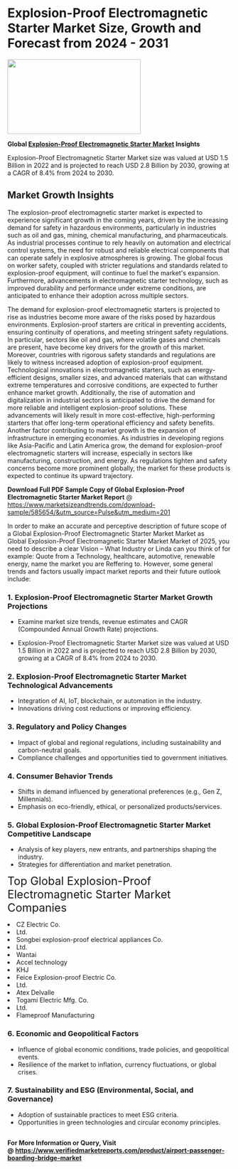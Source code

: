 <H1>Explosion-Proof Electromagnetic Starter Market Size, Growth and Forecast from 2024 - 2031</H1><img class="aligncenter size-medium wp-image-584254" src="https://thirdeyenews.in/wp-content/uploads/2024/09/Global-Market-Research-300x168.jpeg" alt="" width="300" height="168" /><p><strong>Global&nbsp;<a href="https://www.marketsizeandtrends.com/download-sample/585654/&amp;utm_source=Pulse&amp;utm_medium=201">Explosion-Proof Electromagnetic Starter Market</a> Insights</strong></p><p>Explosion-Proof Electromagnetic Starter Market size was valued at USD 1.5 Billion in 2022 and is projected to reach USD 2.8 Billion by 2030, growing at a CAGR of 8.4% from 2024 to 2030.</p><p><h2>Market Growth Insights</h2> <p>The explosion-proof electromagnetic starter market is expected to experience significant growth in the coming years, driven by the increasing demand for safety in hazardous environments, particularly in industries such as oil and gas, mining, chemical manufacturing, and pharmaceuticals. As industrial processes continue to rely heavily on automation and electrical control systems, the need for robust and reliable electrical components that can operate safely in explosive atmospheres is growing. The global focus on worker safety, coupled with stricter regulations and standards related to explosion-proof equipment, will continue to fuel the market's expansion. Furthermore, advancements in electromagnetic starter technology, such as improved durability and performance under extreme conditions, are anticipated to enhance their adoption across multiple sectors. </p> <p>The demand for explosion-proof electromagnetic starters is projected to rise as industries become more aware of the risks posed by hazardous environments. Explosion-proof starters are critical in preventing accidents, ensuring continuity of operations, and meeting stringent safety regulations. In particular, sectors like oil and gas, where volatile gases and chemicals are present, have become key drivers for the growth of this market. Moreover, countries with rigorous safety standards and regulations are likely to witness increased adoption of explosion-proof equipment. Technological innovations in electromagnetic starters, such as energy-efficient designs, smaller sizes, and advanced materials that can withstand extreme temperatures and corrosive conditions, are expected to further enhance market growth. Additionally, the rise of automation and digitalization in industrial sectors is anticipated to drive the demand for more reliable and intelligent explosion-proof solutions. These advancements will likely result in more cost-effective, high-performing starters that offer long-term operational efficiency and safety benefits. Another factor contributing to market growth is the expansion of infrastructure in emerging economies. As industries in developing regions like Asia-Pacific and Latin America grow, the demand for explosion-proof electromagnetic starters will increase, especially in sectors like manufacturing, construction, and energy. As regulations tighten and safety concerns become more prominent globally, the market for these products is expected to continue its upward trajectory. </p><p><span class=""><strong>Download Full PDF Sample Copy of Global Explosion-Proof Electromagnetic Starter Market Report</strong> @ <a href="https://www.marketsizeandtrends.com/download-sample/585654/&amp;utm_source=Pulse&amp;utm_medium=201" target="_blank">https://www.marketsizeandtrends.com/download-sample/585654/&amp;utm_source=Pulse&amp;utm_medium=201</a></span></p><p>In order to make an accurate and perceptive description of future scope of a Global&nbsp;Explosion-Proof Electromagnetic Starter Market Market as Global&nbsp;Explosion-Proof Electromagnetic Starter Market Market of 2025, you need to describe a clear Vision &ndash; What Industry or Linda can you think of for example: Quote from a Technology, healthcare, automotive, renewable energy, name the market you are Reffering to. However, some general trends and factors usually impact market reports and their future outlook include:</p><h3>1.&nbsp;<strong>Explosion-Proof Electromagnetic Starter Market Growth Projections</strong></h3><ul><li>Examine market size trends, revenue estimates and CAGR (Compounded Annual Growth Rate) projections.</li><li><p>Explosion-Proof Electromagnetic Starter Market size was valued at USD 1.5 Billion in 2022 and is projected to reach USD 2.8 Billion by 2030, growing at a CAGR of 8.4% from 2024 to 2030.</p></li></ul><h3>2.&nbsp;<strong>Explosion-Proof Electromagnetic Starter Market Technological Advancements</strong></h3><ul><li>Integration of AI, IoT, blockchain, or automation in the industry.</li><li>Innovations driving cost reductions or improving efficiency.</li></ul><h3>3.&nbsp;<strong>Regulatory and Policy Changes</strong></h3><ul><li>Impact of global and regional regulations, including sustainability and carbon-neutral goals.</li><li>Compliance challenges and opportunities tied to government initiatives.</li></ul><h3>4.&nbsp;<strong>Consumer Behavior Trends</strong></h3><ul><li>Shifts in demand influenced by generational preferences (e.g., Gen Z, Millennials).</li><li>Emphasis on eco-friendly, ethical, or personalized products/services.</li></ul><h3>5.&nbsp;<strong>Global Explosion-Proof Electromagnetic Starter Market Competitive Landscape</strong></h3><ul><li>Analysis of key players, new entrants, and partnerships shaping the industry.</li><li>Strategies for differentiation and market penetration.</li></ul><p data-pm-slice="1 1 []"><span style="color: inherit; font-family: inherit; font-size: 25px;">Top Global Explosion-Proof Electromagnetic Starter Market Companies</span></p><div class="" data-test-id=""><p><li>CZ Electric Co.</li><li> Ltd.</li><li> Songbei explosion-proof electrical appliances Co.</li><li> Ltd.</li><li> Wantai</li><li> Accel technology</li><li> KHJ</li><li> Feice Explosion-proof Electric Co.</li><li> Ltd.</li><li> Atex Delvalle</li><li> Togami Electric Mfg. Co.</li><li> Ltd.</li><li> Flameproof Manufacturing</li></p></div><h3>6.&nbsp;<strong>Economic and Geopolitical Factors</strong></h3><ul><li>Influence of global economic conditions, trade policies, and geopolitical events.</li><li>Resilience of the market to inflation, currency fluctuations, or global crises.</li></ul><h3>7.&nbsp;<strong>Sustainability and ESG (Environmental, Social, and Governance)</strong></h3><ul><li>Adoption of sustainable practices to meet ESG criteria.</li><li>Opportunities in green technologies and circular economy principles.</li></ul><h2><strong style="font-size: 14px;">For More Information or Query, Visit @&nbsp;</strong><a style="background-color: #ffffff; font-size: 14px;" href="https://www.marketsizeandtrends.com/report/explosion-proof-electromagnetic-starter-market/" target="_blank">https://www.verifiedmarketreports.com/product/airport-passenger-boarding-bridge-market</a></h2>
